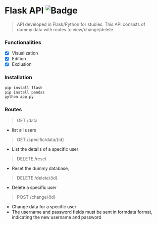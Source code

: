 # Flask API ![Badge](https://img.shields.io/static/v1?label=Flask&message=Python&color=green&style=&logo=FLASK)
> API developed in Flask/Python for studies. This API consists of dummy data with routes to view/change/delete

### Functionalities  

- [X] Visualization
- [X] Edition
- [X] Exclusion

### Installation

```python
pip install flask
pip install pandas
python app.py
```

### Routes
> GET /data
- list all users

> GET /specific/data/{id}
- List the details of a specific user

> DELETE /reset
- Reset the dummy database,

> DELETE /delete/{id}
- Delete a specific user

> POST /change/{id}
- Change data for a specific user
- The username and password fields must be sent in formdata format, indicating the new username and password
